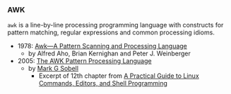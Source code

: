 
### AWK

`awk` is a line-by-line processing programming language with constructs for pattern matching, regular expressions and common processing idioms.

 * 1978: [Awk—A Pattern Scanning and Processing Language](https://people.eecs.berkeley.edu/~clancy/sp.unix.stuff/awk)
   * by Alfred Aho, Brian Kernighan and Peter J. Weinberger
 * 2005: [The AWK Pattern Processing Language](https://cdn.ttgtmedia.com/searchEnterpriseLinux/downloads/Sobell_ch12.pdf)
   * by [Mark G Sobell](https://www.sobell.com/)
	 * Excerpt of 12th chapter from [A Practical Guide to Linux Commands, Editors, and Shell Programming](https://www.sobell.com/CR2/index.html)